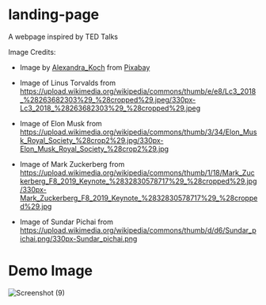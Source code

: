 # landing-page

A webpage inspired by TED Talks

Image Credits:

- Image by <a href="https://pixabay.com/users/alexandra_koch-621802/?utm_source=link-attribution&amp;utm_medium=referral&amp;utm_campaign=image&amp;utm_content=7977962">Alexandra_Koch</a> from <a href="https://pixabay.com//?utm_source=link-attribution&amp;utm_medium=referral&amp;utm_campaign=image&amp;utm_content=7977962">Pixabay</a>

- Image of Linus Torvalds from https://upload.wikimedia.org/wikipedia/commons/thumb/e/e8/Lc3_2018_%28263682303%29_%28cropped%29.jpeg/330px-Lc3_2018_%28263682303%29_%28cropped%29.jpeg

- Image of Elon Musk from https://upload.wikimedia.org/wikipedia/commons/thumb/3/34/Elon_Musk_Royal_Society_%28crop2%29.jpg/330px-Elon_Musk_Royal_Society_%28crop2%29.jpg

- Image of Mark Zuckerberg from https://upload.wikimedia.org/wikipedia/commons/thumb/1/18/Mark_Zuckerberg_F8_2019_Keynote_%2832830578717%29_%28cropped%29.jpg/330px-Mark_Zuckerberg_F8_2019_Keynote_%2832830578717%29_%28cropped%29.jpg

- Image of Sundar Pichai from https://upload.wikimedia.org/wikipedia/commons/thumb/d/d6/Sundar_pichai.png/330px-Sundar_pichai.png

# Demo Image

![Screenshot (9)](https://github.com/ShinMinKhant/TED-Talks/assets/133580286/21bc06db-1e00-4e22-b306-00df3a9e0a44)
